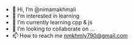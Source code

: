 - 👋 Hi, I’m @nimamakhmali
- 👀 I’m interested in learning
- 🌱 I’m currently learning cpp & js
- 💞️ I’m looking to collaborate on ...
- 📫 How to reach me  nmkhmly790@gmail.com

<!---
nimamakhmali/nimamakhmali is a ✨ special ✨ repository because its `README.md` (this file) appears on your GitHub profile.
You can click the Preview link to take a look at your changes.
--->
